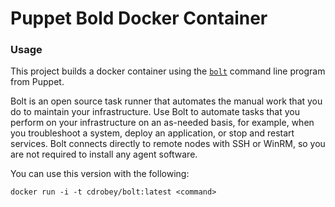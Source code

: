 # Puppet Bold Docker Container
### Usage
This project builds a docker container using the [`bolt`](https://puppet.com/docs/bolt/0.x/bolt.html) command line program from Puppet. 

Bolt is an open source task runner that automates the manual work that you do to maintain your infrastructure. Use Bolt to automate tasks that you perform on your infrastructure on an as-needed basis, for example, when you troubleshoot a system, deploy an application, or stop and restart services. Bolt connects directly to remote nodes with SSH or WinRM, so you are not required to install any agent software.

You can use this version with the following:
```shell
docker run -i -t cdrobey/bolt:latest <command>
